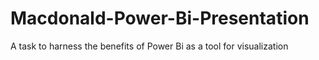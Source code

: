 # Macdonald-Power-Bi-Presentation
A task to harness the benefits of Power Bi as a tool for visualization
